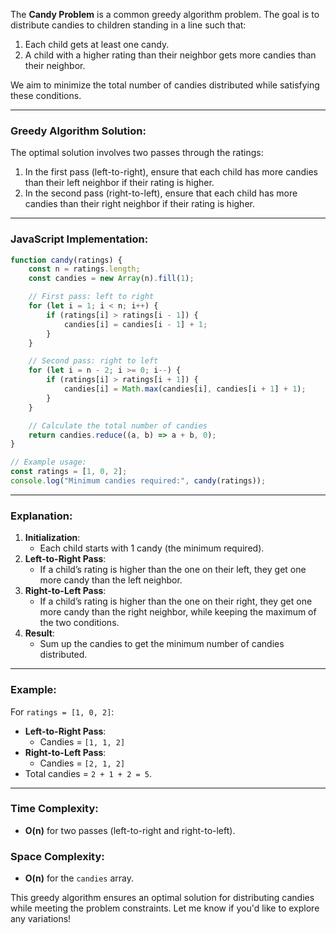 The **Candy Problem** is a common greedy algorithm problem. The goal is to distribute candies to children standing in a line such that:

1. Each child gets at least one candy.
2. A child with a higher rating than their neighbor gets more candies than their neighbor.

We aim to minimize the total number of candies distributed while satisfying these conditions.

---

### **Greedy Algorithm Solution**:

The optimal solution involves two passes through the ratings:

1. In the first pass (left-to-right), ensure that each child has more candies than their left neighbor if their rating is higher.
2. In the second pass (right-to-left), ensure that each child has more candies than their right neighbor if their rating is higher.

---

### **JavaScript Implementation**:

```javascript
function candy(ratings) {
    const n = ratings.length;
    const candies = new Array(n).fill(1);

    // First pass: left to right
    for (let i = 1; i < n; i++) {
        if (ratings[i] > ratings[i - 1]) {
            candies[i] = candies[i - 1] + 1;
        }
    }

    // Second pass: right to left
    for (let i = n - 2; i >= 0; i--) {
        if (ratings[i] > ratings[i + 1]) {
            candies[i] = Math.max(candies[i], candies[i + 1] + 1);
        }
    }

    // Calculate the total number of candies
    return candies.reduce((a, b) => a + b, 0);
}

// Example usage:
const ratings = [1, 0, 2];
console.log("Minimum candies required:", candy(ratings));
```

---

### **Explanation**:

1. **Initialization**:
    - Each child starts with 1 candy (the minimum required).
2. **Left-to-Right Pass**:
    - If a child’s rating is higher than the one on their left, they get one more candy than the left neighbor.
3. **Right-to-Left Pass**:
    - If a child’s rating is higher than the one on their right, they get one more candy than the right neighbor, while keeping the maximum of the two conditions.
4. **Result**:
    - Sum up the candies to get the minimum number of candies distributed.

---

### **Example**:

For `ratings = [1, 0, 2]`:

- **Left-to-Right Pass**:
    - Candies = `[1, 1, 2]`
- **Right-to-Left Pass**:
    - Candies = `[2, 1, 2]`
- Total candies = `2 + 1 + 2 = 5`.

---

### **Time Complexity**:

- **O(n)** for two passes (left-to-right and right-to-left).

### **Space Complexity**:

- **O(n)** for the `candies` array.

This greedy algorithm ensures an optimal solution for distributing candies while meeting the problem constraints. Let me know if you'd like to explore any variations!